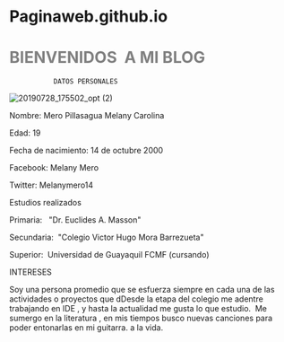 # Paginaweb.github.io


  <h1><span style="color: #808080;"><strong>BIENVENIDOS&nbsp; A MI BLOG</strong></span></h1>
         
               
           
               
               
               
               
               DATOS PERSONALES 
  
  
  ![20190728_175502_opt (2)](https://user-images.githubusercontent.com/57650599/68813417-ba83d980-0643-11ea-8a57-0a83fc2843dc.jpg)

  
  
  
  Nombre: Mero Pillasagua Melany Carolina
  
  
  Edad: 19&nbsp;
  

  
 
  Fecha de nacimiento: 14 de octubre 2000
  
  
  
  
  
  Facebook: Melany Mero
  
  
  
  
  
  Twitter: Melanymero14&nbsp; 
  
  
  
  Estudios realizados&nbsp;
  
  
  
  
  
  Primaria:&nbsp;&nbsp; "Dr. Euclides A. Masson" 
  
  
  
  
  
  Secundaria:&nbsp;&nbsp;"Colegio Victor Hugo Mora Barrezueta" 
  
  
  
  
  
  
  
  Superior:&nbsp; Universidad de Guayaquil FCMF (cursando) 
  
  
  
  
  
  
  
  
  
  
  INTERESES&nbsp;
 
  
  
  
  
 Soy una persona promedio que se esfuerza siempre en cada una de las actividades o proyectos que dDesde la etapa del colegio me adentre
 trabajando en IDE , y hasta la actualidad me gusta lo que estudio.&nbsp; Me sumergo en la literatura , en mis tiempos busco nuevas
 canciones para poder entonarlas en mi guitarra. a la vida.

